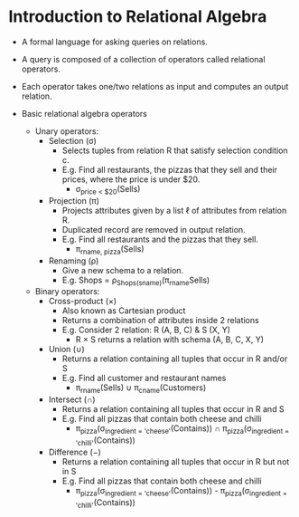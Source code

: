 # Introduction to Relational Algebra
* A formal language for asking queries on relations.
* A query is composed of a collection of operators called relational operators.
* Each operator takes one/two relations as input and computes an output relation.

* Basic relational algebra operators
  * Unary operators: 
    * Selection (σ)
      * Selects tuples from relation R that satisfy selection condition c.
      * E.g. Find all restaurants, the pizzas that they sell and their prices, where the price is under $20.
        * σ<sub>price < $20</sub>(Sells)
    * Projection (π)
      * Projects attributes given by a list ℓ of attributes from relation R.
      * Duplicated record are removed in output relation.
      * E.g. Find all restaurants and the pizzas that they sell.
        * π<sub>rname, pizza</sub>(Sells)
    * Renaming (ρ)
      * Give a new schema to a relation.
      * E.g. Shops = ρ<sub>Shops(sname)</sub>(π<sub>rname</sub>Sells)
  * Binary operators: 
    * Cross-product (×)
      * Also known as Cartesian product
      * Returns a combination of attributes inside 2 relations
      * E.g. Consider 2 relation: R (A, B, C) & S (X, Y)
        * R × S returns a relation with schema (A, B, C, X, Y)
    * Union (∪)
      * Returns a relation containing all tuples that occur in R and/or S
      * E.g. Find all customer and restaurant names
        * π<sub>rname</sub>(Sells) ∪ π<sub>cname</sub>(Customers)
    * Intersect (∩)
      * Returns a relation containing all tuples that occur in R and S
      * E.g. Find all pizzas that contain both cheese and chilli
        * π<sub>pizza</sub>(σ<sub>ingredient = 'cheese'</sub>(Contains)) ∩ π<sub>pizza</sub>(σ<sub>ingredient = 'chilli'</sub>(Contains))
    * Difference (−)
      * Returns a relation containing all tuples that occur in R but not in S
      * E.g. Find all pizzas that contain both cheese and chilli
        * π<sub>pizza</sub>(σ<sub>ingredient = 'cheese'</sub>(Contains)) - π<sub>pizza</sub>(σ<sub>ingredient = 'chilli'</sub>(Contains))
